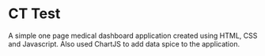 # CT Test

A simple one page medical dashboard application created using HTML, CSS and Javascript. Also used ChartJS to add data spice to the application.

